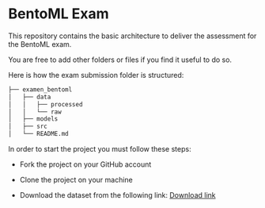 # BentoML Exam

This repository contains the basic architecture to deliver the assessment for the BentoML exam.

You are free to add other folders or files if you find it useful to do so.

Here is how the exam submission folder is structured:

```bash       
├── examen_bentoml          
│   ├── data       
│   │   ├── processed      
│   │   └── raw           
│   ├── models      
│   ├── src       
│   └── README.md
```

In order to start the project you must follow these steps:

- Fork the project on your GitHub account

- Clone the project on your machine

- Download the dataset from the following link: [Download link](https://datascientest.s3-eu-west-1.amazonaws.com/examen_bentoml/admissions.csv)


